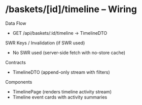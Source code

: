 # /baskets/[id]/timeline – Wiring

Data Flow
- GET /api/baskets/:id/timeline -> TimelineDTO

SWR Keys / Invalidation (if SWR used)
- No SWR used (server-side fetch with no-store cache)

Contracts
- TimelineDTO (append-only stream with filters)

Components
- TimelinePage (renders timeline activity stream)
- Timeline event cards with activity summaries